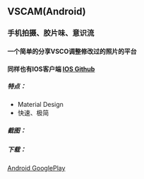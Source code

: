 ## VSCAM(Android)
### 手机拍摄、胶片味、意识流
#### 一个简单的分享VSCO调整修改过的照片的平台
#### 同样也有IOS客户端 [IOS Github](https://eyrefree.github.io/VSCAM/)
##### 特点：
  * Material Design
  * 快速、极简

##### 截图：

##### 下载：
[Android GooglePlay]()
